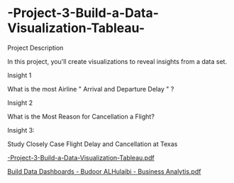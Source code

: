 # -Project-3-Build-a-Data-Visualization-Tableau-

Project Description

In this project, you'll create visualizations to reveal insights from a data set.

Insight 1

What is the most Airline " Arrival and Departure Delay " ?

Insight 2

What is the Most Reason for Cancellation a Flight?

Insight 3:

Study Closely Case Flight Delay and Cancellation at Texas


[-Project-3-Build-a-Data-Visualization-Tableau.pdf](https://github.com/budoor-ALhulaibi/-Project-3-Build-a-Data-Visualization-Tableau-/files/10418516/-Project-3-Build-a-Data-Visualization-Tableau.pdf)


[Build Data Dashboards - Budoor ALHulaibi - Business Analytis.pdf](https://github.com/budoor-ALhulaibi/-Project-3-Build-a-Data-Visualization-Tableau-/files/10418514/Build.Data.Dashboards.-.Budoor.ALHulaibi.-.Business.Analytis.pdf)
